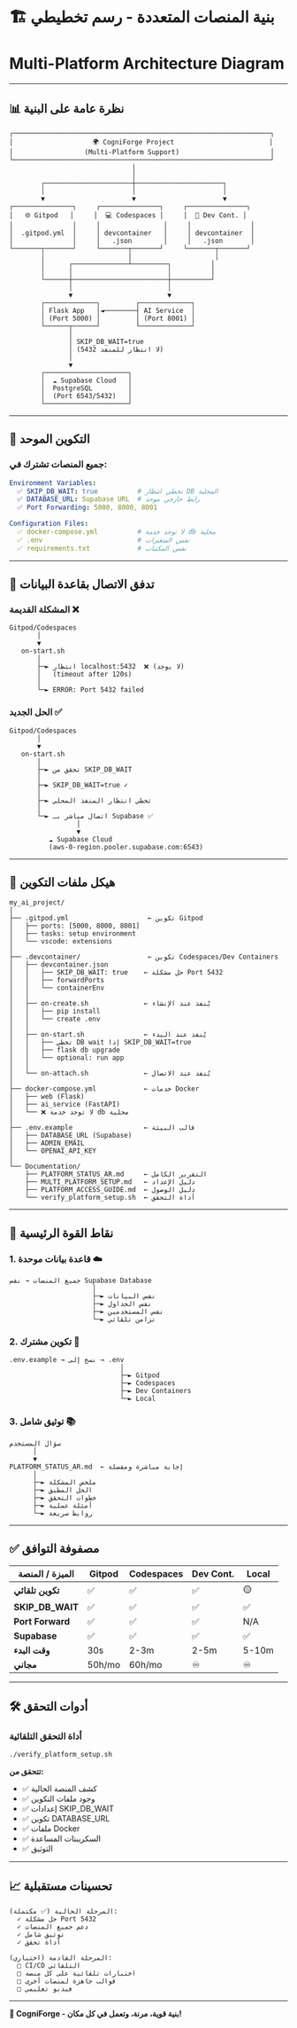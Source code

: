 # 🏗️ بنية المنصات المتعددة - رسم تخطيطي
# Multi-Platform Architecture Diagram

---

## 📊 نظرة عامة على البنية

```
┌─────────────────────────────────────────────────────────────────┐
│                    🌍 CogniForge Project                        │
│                  (Multi-Platform Support)                       │
└─────────────────────────────────────────────────────────────────┘
                               │
                               │
        ┌──────────────────────┼──────────────────────┐
        │                      │                      │
        ▼                      ▼                      ▼
┌───────────────┐     ┌───────────────┐     ┌───────────────┐
│   🌐 Gitpod   │     │  💻 Codespaces │     │  🐳 Dev Cont. │
│               │     │                │     │               │
│  .gitpod.yml  │     │ devcontainer   │     │ devcontainer  │
│               │     │   .json        │     │   .json       │
└───────┬───────┘     └───────┬───────┘     └───────┬───────┘
        │                     │                     │
        │      ┌──────────────┴─────────┐          │
        │      │                        │          │
        └──────┼────────────────────────┼──────────┘
               │                        │
               ▼                        ▼
        ┌─────────────┐         ┌─────────────┐
        │ Flask App   │◄────────┤ AI Service  │
        │ (Port 5000) │         │ (Port 8001) │
        └──────┬──────┘         └─────────────┘
               │
               │ SKIP_DB_WAIT=true
               │ (لا انتظار للمنفذ 5432)
               │
               ▼
        ┌─────────────────────┐
        │  ☁️ Supabase Cloud   │
        │  PostgreSQL         │
        │  (Port 6543/5432)   │
        └─────────────────────┘
```

---

## 🔧 التكوين الموحد

### جميع المنصات تشترك في:

```yaml
Environment Variables:
  ✅ SKIP_DB_WAIT: true          # تخطي انتظار DB المحلية
  ✅ DATABASE_URL: Supabase URL  # رابط خارجي موحد
  ✅ Port Forwarding: 5000, 8000, 8001

Configuration Files:
  ✅ docker-compose.yml          # لا توجد خدمة db محلية
  ✅ .env                        # نفس المتغيرات
  ✅ requirements.txt            # نفس المكتبات
```

---

## 🔄 تدفق الاتصال بقاعدة البيانات

### المشكلة القديمة ❌

```
Gitpod/Codespaces
       │
       ▼
   on-start.sh
       │
       ├─► انتظار localhost:5432  ❌ (لا يوجد)
       │   (timeout after 120s)
       │
       └─► ERROR: Port 5432 failed
```

### الحل الجديد ✅

```
Gitpod/Codespaces
       │
       ▼
   on-start.sh
       │
       ├─► تحقق من SKIP_DB_WAIT
       │
       ├─► SKIP_DB_WAIT=true ✓
       │
       ├─► تخطي انتظار المنفذ المحلي
       │
       └─► اتصال مباشر بـ Supabase ✅
                 │
                 ▼
          ☁️ Supabase Cloud
          (aws-0-region.pooler.supabase.com:6543)
```

---

## 📁 هيكل ملفات التكوين

```
my_ai_project/
│
├── .gitpod.yml                    ← تكوين Gitpod
│   ├── ports: [5000, 8000, 8001]
│   ├── tasks: setup environment
│   └── vscode: extensions
│
├── .devcontainer/                 ← تكوين Codespaces/Dev Containers
│   ├── devcontainer.json
│   │   ├── SKIP_DB_WAIT: true    ← حل مشكلة Port 5432
│   │   ├── forwardPorts
│   │   └── containerEnv
│   │
│   ├── on-create.sh              ← يُنفذ عند الإنشاء
│   │   ├── pip install
│   │   └── create .env
│   │
│   ├── on-start.sh               ← يُنفذ عند البدء
│   │   ├── تخطي DB wait إذا SKIP_DB_WAIT=true
│   │   ├── flask db upgrade
│   │   └── optional: run app
│   │
│   └── on-attach.sh              ← يُنفذ عند الاتصال
│
├── docker-compose.yml            ← خدمات Docker
│   ├── web (Flask)
│   ├── ai_service (FastAPI)
│   └── ❌ لا توجد خدمة db محلية
│
├── .env.example                  ← قالب البيئة
│   ├── DATABASE_URL (Supabase)
│   ├── ADMIN_EMAIL
│   └── OPENAI_API_KEY
│
└── Documentation/
    ├── PLATFORM_STATUS_AR.md     ← التقرير الكامل
    ├── MULTI_PLATFORM_SETUP.md   ← دليل الإعداد
    ├── PLATFORM_ACCESS_GUIDE.md  ← دليل الوصول
    └── verify_platform_setup.sh  ← أداة التحقق
```

---

## 🎯 نقاط القوة الرئيسية

### 1. قاعدة بيانات موحدة ☁️

```
جميع المنصات → نفس Supabase Database
                     │
                     ├─► نفس البيانات
                     ├─► نفس الجداول
                     ├─► نفس المستخدمين
                     └─► تزامن تلقائي
```

### 2. تكوين مشترك 🔧

```
.env.example → نسخ إلى → .env
                            │
                            ├─► Gitpod
                            ├─► Codespaces
                            ├─► Dev Containers
                            └─► Local
```

### 3. توثيق شامل 📚

```
سؤال المستخدم
      │
      ▼
PLATFORM_STATUS_AR.md  ← إجابة مباشرة ومفصلة
      │
      ├─► ملخص المشكلة
      ├─► الحل المطبق
      ├─► خطوات التحقق
      ├─► أمثلة عملية
      └─► روابط سريعة
```

---

## ✅ مصفوفة التوافق

| الميزة / المنصة | Gitpod | Codespaces | Dev Cont. | Local |
|-----------------|--------|------------|-----------|-------|
| **تكوين تلقائي** | ✅ | ✅ | ✅ | 🟡 |
| **SKIP_DB_WAIT** | ✅ | ✅ | ✅ | ✅ |
| **Port Forward** | ✅ | ✅ | ✅ | N/A |
| **Supabase** | ✅ | ✅ | ✅ | ✅ |
| **وقت البدء** | 30s | 2-3m | 2-5m | 5-10m |
| **مجاني** | 50h/mo | 60h/mo | ♾️ | ♾️ |

---

## 🛠️ أدوات التحقق

### أداة التحقق التلقائية

```bash
./verify_platform_setup.sh
```

**تتحقق من:**
- ✅ كشف المنصة الحالية
- ✅ وجود ملفات التكوين
- ✅ إعدادات SKIP_DB_WAIT
- ✅ تكوين DATABASE_URL
- ✅ ملفات Docker
- ✅ السكريبتات المساعدة
- ✅ التوثيق

---

## 📈 تحسينات مستقبلية

```
المرحلة الحالية (✅ مكتملة):
  ✓ حل مشكلة Port 5432
  ✓ دعم جميع المنصات
  ✓ توثيق شامل
  ✓ أداة تحقق

المرحلة القادمة (اختياري):
  □ CI/CD التلقائي
  □ اختبارات تلقائية على كل منصة
  □ قوالب جاهزة لمنصات أخرى
  □ فيديو تعليمي
```

---

**🚀 CogniForge - بنية قوية، مرنة، وتعمل في كل مكان!**
